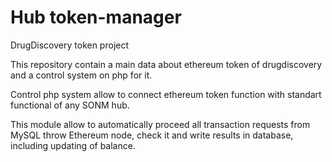 # Hub token-manager
DrugDiscovery token project

This repository contain a main data about ethereum token of drugdiscovery and a control system on php for it.

Control php system allow to connect ethereum token function with standart functional of any SONM hub.

This module allow to automatically proceed all transaction requests from MySQL throw Ethereum node, check it and write results in database, including updating of balance.

